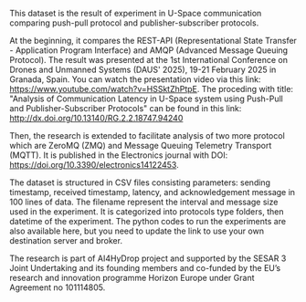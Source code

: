This dataset is the result of experiment in U-Space communication comparing push-pull protocol and publisher-subscriber protocols. 

At the beginning, it compares the REST-API (Representational State Transfer - Application Program Interface) and AMQP (Advanced Message Queuing Protocol). The result was presented at the 1st International Conference on Drones and Unmanned Systems (DAUS' 2025), 19-21 February 2025 in Granada, Spain. You can watch the presentation video via this link: https://www.youtube.com/watch?v=HSSktZhPtpE. The proceding with title: "Analysis of Communication Latency in U-Space system using Push-Pull and Publisher-Subscriber Protocols" can be found in this link: http://dx.doi.org/10.13140/RG.2.2.18747.94240

Then, the research is extended to facilitate analysis of two more protocol which are ZeroMQ (ZMQ) and Message Queuing Telemetry Transport (MQTT). It is published in the Electronics journal with DOI: https://doi.org/10.3390/electronics14122453.

The dataset is structured in CSV files consisting parameters: sending timestamp, received timestamp, latency, and acknowledgement message in 100 lines of data. The filename represent the interval and message size used in the experiment. It is categorized into protocols type folders, then datetime of the experiment. The python codes to run the experiments are also available here, but you need to update the link to use your own destination server and broker.

The research is part of AI4HyDrop project and supported by the SESAR 3 Joint Undertaking and its founding members and co-funded by the EU’s research and innovation programme Horizon Europe under Grant Agreement no 101114805.
